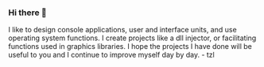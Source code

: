 ### Hi there 👋

I like to design console applications, user and interface units, and use operating system functions. I create projects like a dll injector, or facilitating functions used in graphics libraries. I hope the projects I have done will be useful to you and I continue to improve myself day by day. - tzl

<!--
**TzLcorp/tzlcorp** is a ✨ _special_ ✨ repository because its `README.md` (this file) appears on your GitHub profile.

Here are some ideas to get you started:

- 🔭 I’m currently working on ...
- 🌱 I’m currently learning ...
- 👯 I’m looking to collaborate on ...
- 🤔 I’m looking for help with ...
- 💬 Ask me about ...
- 📫 How to reach me: ...
- 😄 Pronouns: ...
- ⚡ Fun fact: ...
-->
